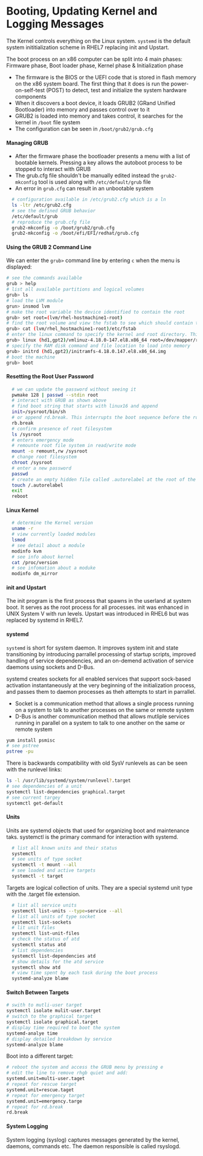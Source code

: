# Booting, Updating Kernel and Logging Messages

The Kernel controls everything on the Linux system. `systemd` is the default system inititialization scheme in RHEL7 replacing init and Upstart.

The boot process on an x86 computer can be split into 4 main phases: Firmware phase, Boot loader phase, Kernel phase & Initialization phase

* The firmware is the BIOS or the UEFI code that is stored in flash memory on the x86 system board. The first thing that it does is run the power-on-self-test (POST) to detect, test and initialize the system hardware components
* When it discovers a boot device, it loads GRUB2 (GRand Unified Bootloader) into memory and passes control over to it
* GRUB2 is loaded into memory and takes control, it searches for the kernel in `/boot` file system
* The configuration can be seen in `/boot/grub2/grub.cfg` 

#### Managing GRUB

* After the firmware phase the bootloader presents a menu with a list of bootable kernels. Pressing a key allows the autoboot process to be stopped to interact with GRUB
* The grub.cfg file shouldn't be manually edited instead the `grub2-mkconfig` tool is used along with `/etc/default/grub` file
* An error in `grub.cfg` can result in an unbootable system

```bash
  # configuration available in /etc/grub2.cfg which is a ln
  ls -ltr /etc/grub2.cfg
  # see the defined GRUB behavior
  /etc/default/grub
  # reproduce the grub.cfg file
  grub2-mkconfig -o /boot/grub2/grub.cfg
  grub2-mkconfig -o /boot/efi/EFI/redhat/grub.cfg
```

#### Using the GRUB 2 Command Line

We can enter the `grub>` command line by entering `c` when the menu is displayed:

```bash
# see the commands available
grub > help
# list all available partitions and logical volumes
grub> ls 
# load the LVM module
grun> insmod lvm
# make the root variable the device identified to contain the root
grub> set root=(lvm/rhel-hostmachine1-root)
# find the root volume and view the fstab to see which should contain the root volume
grub> cat (lvm/rhel_hostmachine1-root)/etc/fstab
# enter the linux command to specify the kernel and root directory. This can take some trial and error and using tab will help
grub> linux (hd1,gpt2)/vmlinuz-4.18.0-147.el8.x86_64 root=/dev/mapper/rhel_hostmachine1-root/
# specify the RAM disk command and file location to load into memory
grub> initrd (hd1,gpt2)/initramfs-4.18.0.147.el8.x86_64.img
# boot the machine
grub> boot
```

#### Resetting the Root User Password

```bash
  # we can update the password without seeing it
  pwmake 128 | passwd --stdin root
  # interact with GRUB as shown above
  # find boot string that starts with linux16 and append
  init=/sysroot/bin/sh
  # or append rd.break. This interrupts the boot sequence before the root filesystem is mounted
  rb.break
  # confirm presence of root filesystem
  ls /sysroot
  # enters emergency mode
  # remounte root file system in read/write mode
  mount -o remount,rw /sysroot
  # change root filesystem 
  chroot /sysroot
  # enter a new password
  passwd
  # create an empty hidden file called .autorelabel at the root of the directory tree to instruct the system to perform SELinux relabelling
  touch /.autorelabel
  exit
  reboot
```

#### Linux Kernel

```bash
  # determine the Kernel version
  uname -r
  # view currently loaded modules
  lsmod
  # see detail about a module
  modinfo kvm
  # see info about kernel
  cat /proc/version
  # see infomation about a moduke
  modinfo dm_mirror
```

#### init and Upstart

The init program is the first process that spawns in the userland at system boot. It serves as the root process for all processes. init was enhanced in UNIX System V with run levels. Upstart was introduced in RHEL6 but was replaced by systemd in RHEL7. 

#### systemd

`systemd` is short for system daemon. It improves system init and state transitioning by introducing parrallel processing of startup scripts, improved handling of service dependencies, and an on-demend activation of service daemons using sockets and D-Bus. 

systemd creates sockets for all enabled services that support sock-based activation instantaneously at the very beginning of the initialization process, and passes them to daemon processes as theh attempts to start in parrallel. 

* Socket is a communication method that allows a single process running on a system to talk to another processes on the same or remote system
* D-Bus is another communication method that allows mutliple services running in parallel on a system to talk to one another on the same or remote system

```bash
yum install psmisc
# see pstree
pstree -pu
```

There is backwards compatibility with old SysV runlevels as can be seen with the runlevel links: 

```bash
ls -l /usr/lib/systemd/system/runlevel?.target
# see dependencies of a unit
systemctl list-dependencies graphical.target
# see current targey
systemctl get-default
```

#### Units

Units are systemd objects that used for organizing boot and maintenance taks. systemctl is the primary command for interaction with systemd.

```bash
  # list all known units and their status
  systemctl
  # see units of type socket
  systemctl -t mount --all
  # see loaded and active targets
  systemctl -t target
```

Targets are logical collection of units. They are a special systemd unit type with the .target file extension. 

```bash 
  # list all service units
  systemctl list-units --type=service --all
  # list all units of type socket
  systemctl list-sockets
  # lit unit files
  systemctl list-unit-files
  # check the status of atd
  systemctl status atd
  # list dependencies
  systemctl list-dependencies atd
  # show details for the atd service
  systemctl show atd
  # view time spent by each task during the boot process
  systemd-analyze blame
```

#### Switch Between Targets

```bash
# swith to mutli-user target
systemctl isolate mulit-user.target
# switch to the graphical target
systemctl isolate graphical.target
# display time required to boot the system
systemd-analye time
# display detailed breakdown by service
systemd-analyze blame
```

Boot into a different target:

```bash
# reboot the system and access the GRUB menu by pressing e
# edit the line to remove rhgb quiet and add:
systemd.unit=multi-user.taget
# repeat for rescue target
systemd.unit=rescue.taget
# repeat for emergency target
systemd.unit=emergency.targe
# repeat for rd.break
rd.break
```

#### System Logging

System logging (syslog) captures messages generated by the kernel, daemons, commands etc. The daemon responsible is called rsyslogd. 